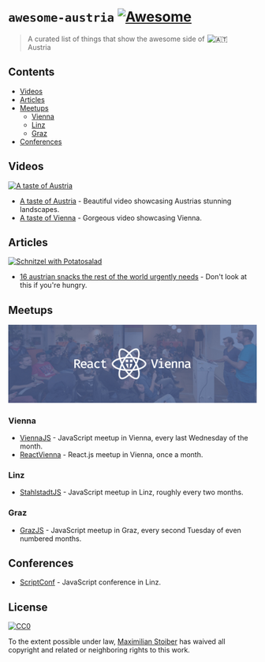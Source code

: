 # `awesome-austria` [![Awesome](https://cdn.rawgit.com/sindresorhus/awesome/d7305f38d29fed78fa85652e3a63e154dd8e8829/media/badge.svg)](https://github.com/sindresorhus/awesome)

<img src="https://upload.wikimedia.org/wikipedia/commons/4/41/Flag_of_Austria.svg" width="100px" align="right" alt="🇦🇹">

> A curated list of things that show the awesome side of Austria

## Contents

- [Videos](#videos)
- [Articles](#articles)
- [Meetups](#meetups)
	- [Vienna](#vienna)
	- [Linz](#linz)
	- [Graz](#graz)
- [Conferences](#conferences)

## Videos

[![A taste of Austria](https://i.vimeocdn.com/video/510079620.webp?mw=980&mh=540)](https://vimeo.com/121649600)

- [A taste of Austria](https://vimeo.com/121649600) - Beautiful video showcasing Austrias stunning landscapes.
- [A taste of Vienna](https://vimeo.com/156161909) - Gorgeous video showcasing Vienna.

## Articles

[![Schnitzel with Potatosalad](https://img.buzzfeed.com/buzzfeed-static/static/2017-01/25/12/asset/buzzfeed-prod-web-09/sub-buzz-19866-1485365583-1.jpg?crop=980:566;0,119)](https://www.buzzfeed.com/philippjahner/fo-schnitzel)

- [16 austrian snacks the rest of the world urgently needs](https://www.buzzfeed.com/philippjahner/fo-schnitzel) - Don't look at this if you're hungry.

## Meetups

[![ReactVienna](https://raw.githubusercontent.com/react-vienna/brand/master/Hero.jpg)](https://meetup.com/Vienna-ReactJS-meetup)

### Vienna

- [ViennaJS](https://meetup.com/ViennaJS) - JavaScript meetup in Vienna, every last Wednesday of the month.
- [ReactVienna](https://meetup.com/Vienna-ReactJS-meetup) - React.js meetup in Vienna, once a month.

### Linz

- [StahlstadtJS](https://www.meetup.com/de-DE/stahlstadt-js/) - JavaScript meetup in Linz, roughly every two months.

### Graz

- [GrazJS](https://www.meetup.com/grazjs) - JavaScript meetup in Graz, every second Tuesday of even numbered months.

## Conferences

- [ScriptConf](https://scriptconf.org) - JavaScript conference in Linz.

## License

[![CC0](http://mirrors.creativecommons.org/presskit/buttons/88x31/svg/cc-zero.svg)](https://creativecommons.org/publicdomain/zero/1.0/)

To the extent possible under law, [Maximilian Stoiber](http://mxstbr.com) has waived all copyright and related or neighboring rights to this work.

